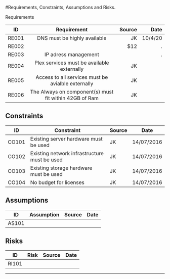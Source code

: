 #Requirements, Constraints, Assumptions and Risks.

Requirements



| ID     | Requirement        | Source  |   Date  | 
| ------------- |:-------------:| -----:|----:
| RE001 | DNS must be highly available| JK  | 10/4/20 
| RE002 |      |   $12 |.   | 
| RE003 | IP adress management    |     |.    | 
| RE004 | Plex services must be available externally  |    JK |  | 
| RE005 |  Access to all services must be avialble externally |    JK |  | 
| RE006 |  The Always on component(s) must fit within 42GB of Ram |    JK |  | 


## Constraints
|ID|Constraint|Source|Date|
|---|---|---|---|
|CO101|Existing server hardware must be used|JK|14/07/2016
|CO102|Existing network infrastructure must be used|JK|14/07/2016
|CO103|Existing storage hardware must be used|JK|14/07/2016
|CO104|No budget for licenses|JK|14/07/2016



## Assumptions
|ID|Assumption|Source|Date|
|---|---|---|---|
|AS101|||

## Risks
|ID|Risk|Source|Date|
|---|---|---|---|
|RI101|||

---    